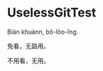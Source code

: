 # UselessGitTest
<p lang='nan-Hant'>
Bián khuànn, bô-lōo-īng.

免看，无路用。
</p>
<p lang='zh-Hans'>
不用看，无用。
</p>
